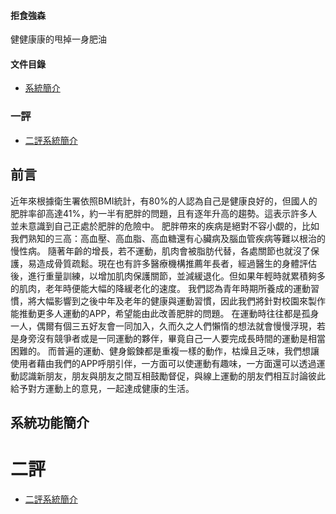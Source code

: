 #### 拒食強森
健健康康的甩掉一身肥油

#### 文件目錄
- [系統簡介](/系統文件)  
### 一評
- [二評系統簡介](/二評系統文件)

## 前言
近年來根據衛生署依照BMI統計，有80%的人認為自己是健康良好的，但國人的肥胖率卻高達41%，約一半有肥胖的問題，且有逐年升高的趨勢。這表示許多人並未意識到自己正處於肥胖的危險中。
肥胖帶來的疾病是絕對不容小覷的，比如我們熟知的三高：高血壓、高血脂、高血糖還有心臟病及腦血管疾病等難以根治的慢性病。
隨著年齡的增長，若不運動，肌肉會被脂肪代替，各處關節也就沒了保護，易造成骨質疏鬆。現在也有許多醫療機構推薦年長者，經過醫生的身體評估後，進行重量訓練，以增加肌肉保護關節，並減緩退化。但如果年輕時就累積夠多的肌肉，老年時便能大幅的降緩老化的速度。
我們認為青年時期所養成的運動習慣，將大幅影響到之後中年及老年的健康與運動習慣，因此我們將針對校園來製作能推動更多人運動的APP，希望能由此改善肥胖的問題。
在運動時往往都是孤身一人，偶爾有個三五好友會一同加入，久而久之人們懶惰的想法就會慢慢浮現，若是身旁沒有競爭者或是一同運動的夥伴，畢竟自己一人要完成長時間的運動是相當困難的。
而普遍的運動、健身鍛鍊都是重複一樣的動作，枯燥且乏味，我們想讓使用者藉由我們的APP呼朋引伴，一方面可以使運動有趣味，一方面還可以透過運動認識新朋友，朋友與朋友之間互相鼓勵督促，與線上運動的朋友們相互討論彼此給予對方運動上的意見，一起達成健康的生活。
## 系統功能簡介


# 二評
- [二評系統簡介](/二評系統文件) 
